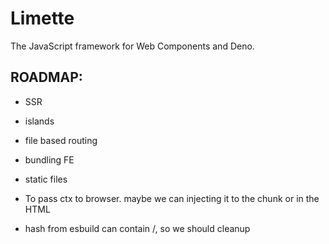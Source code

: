 # Limette

The JavaScript framework for Web Components and Deno.

## ROADMAP:

- SSR
- islands
- file based routing
- bundling FE
- static files

- To pass ctx to browser. maybe we can injecting it to the chunk or in the HTML
- hash from esbuild can contain /, so we should cleanup
